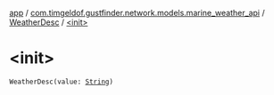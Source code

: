 [app](../../index.md) / [com.timgeldof.gustfinder.network.models.marine_weather_api](../index.md) / [WeatherDesc](index.md) / [&lt;init&gt;](./-init-.md)

# &lt;init&gt;

`WeatherDesc(value: `[`String`](https://kotlinlang.org/api/latest/jvm/stdlib/kotlin/-string/index.html)`)`